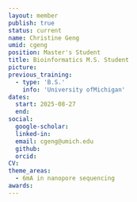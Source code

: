 ```yaml
---
layout: member
publish: true
status: current
name: Christine Geng
umid: cgeng
position: Master's Student
title: Bioinformatics M.S. Student
picture: 
previous_training:
  - type: 'B.S.'
    info: 'University ofMichigan'
dates:
  start: 2025-08-27
  end: 
social: 
  google-scholar: 
  linked-in: 
  email: cgeng@umich.edu
  github:
  orcid:
CV: 
theme_areas:
  - 6mA in nanopore sequencing
awards:
---
```


